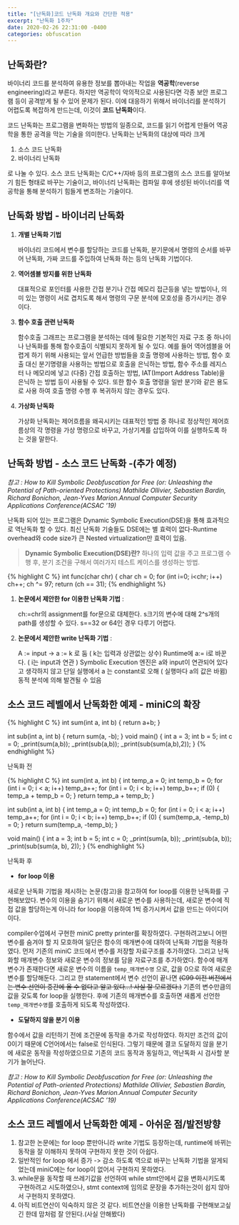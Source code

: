 ```yaml
---
title: "[난독화]코드 난독화 개요와 간단한 적용"
excerpt: "난독화 1주차"
date: 2020-02-26 22:31:00 -0400
categories: obfuscation
---
```


## 난독화란?

바이너리 코드를 분석하여 유용한 정보를 뽑아내는 작업을 **역공학**(reverse engineering)라고 부른다. 하지만 역공학이 악의적으로 사용된다면 각종 보안 프로그램 등이 공격받게 될 수 있어 문제가 된다.  이에 대응하기 위해서 바이너리를 분석하기 어렵도록 복잡하게 만드는데, 이것이 **코드 난독화**이다.

코드 난독화는 프로그램을 변화하는 방법의 일종으로, 코드를 읽기 어렵게 만들어 역공학을 통한 공격을 막는 기술을 의미한다. 난독화는 난독화의 대상에 따라 크게 
 1. 소스 코드 난독화
2. 바이너리 난독화

로 나눌 수 있다. 소스 코드 난독화는 C/C++/자바 등의 프로그램의 소스 코드를 알아보기 힘든 형태로 바꾸는 기술이고, 바이너리 난독화는 컴파일 후에 생성된 바이너리를 역공학을 통해 분석하기 힘들게 변조하는 기술이다.


## 난독화 방법 - 바이너리 난독화

1. **개별 난독화 기법**

	바이너리 코드에서 변수를 할당하는 코드를 난독화, 분기문에서 명령의 순서를 바꾸어 난독화, 가짜 코드를 주입하여 난독화 하는 등의 난독화 기법이다. 
	
2. **역어셈블 방지를 위한 난독화**

	대표적으로 포인터를 사용한 간접 분기나 간접 메모리 접근등을 넣는 방법이나, 의미 있는 명령이 서로 겹치도록 해서 명령의 구문 분석에 모호성을 증가시키는 경우이다.
	
3. **함수 호출 관련 난독화**

	함수호출 그래프는 프로그램을 분석하는 데에 필요한 기본적인 자료 구조 중 하나이
나 난독화를 통해 함수호출이 식별되지 못하게 될 수 있다. 예를 들어 역어셈블을 어
렵게 하기 위해 사용되는 앞서 언급한 방법들을 호출 명령에 사용하는 방법, 함수 호
출 대신 분기명령을 사용하는 방법으로 호출을 은닉하는 방법, 함수 주소를 레지스터
나 메모리에 넣고 (다중) 간접 호출하는 방법, IAT(Import Address Table)을 은닉하
는 방법 등이 사용될 수 있다. 또한 함수 호출 명령을 일반 분기와 같은 용도로 사용
하여 호출 명령 수행 후 복귀하지 않는 경우도 있다.

4. **가상화 난독화**

	가상화 난독화는 제어흐름을 왜곡시키는 대표적인 방법 중 하나로 정상적인 제어흐
름상의 각 명령을 가상 명령으로 바꾸고, 가상기계를 삽입하여 이를 실행하도록 하는
것을 말한다.


## 난독화 방법 - 소스 코드 난독화 -(추가 예정)

*참고 : How to Kill Symbolic Deobfuscation for Free (or: Unleashing the Potential of Path-oriented Protections)
Mathilde Ollivier, Sebastien Bardin, Richard Bonichon, Jean-Yves Marion.Annual Computer Security Applications Conference(ACSAC ’19)*

난독화 되어 있는 프로그램은 Dynamic Symbolic Execution(DSE)을 통해 효과적으로 역난독화 할 수 있다. 최신 난독화 기술들도 DSE에는 별 효력이 없다-Runtime overhead와 code size가 큰 Nested virtualization만 효력이 있음.

>**Dynamic Symbolic Execution(DSE)란?**
하나의 입력 값을 주고 프로그램 수행 후, 분기 조건을 구해서 여러가지 테스트 케이스를 생성하는 방법.

{% highlight C %}
int func(char chr) {
    char ch = 0;
    for (int i=0; i<chr; i++)
    	ch++;
    ch ^= 97;
    return (ch == 31);
{% endhighlight %}

1. **논문에서 제안한 for 이용한 난독화 기법** : 

	ch:=chr의 assignment를 for문으로 대체한다. s크기의 변수에 대해 2^s개의 path를 생성할 수 있다.
s==32 or 64인 경우 다루기 어렵다.

2. **논문에서 제안한 write 난독화 기법** : 

	A := input → a := k 로 둠 ( k는 입력과 상관없는 상수)
Runtime에 a:= i로 바꾼다. ( i는 input과 연관 )
Symbolic Execution 엔진은 a와 input이 연관되어 있다고 생각하지 않고 단일 실행에서 a 는 constant로 오해 ( 실행마다 a의 값은 바뀜)
동적 분석에 의해 발견될 수 있음


## 소스 코드 레벨에서 난독화한 예제 - miniC의 확장

{% highlight C %}
int sum(int a, int b) {
    return a+b;
}

int sub(int a, int b) {
    return sum(a, -b);
}
void main() {
    int a = 3;
    int b = 5;
    int c = 0;
    _print(sum(a,b));
    _print(sub(a,b));
    _print(sub(sum(a,b),2));
}
{% endhighlight %}

난독화 전

{% highlight C %}
int sum(int a, int b)
{
    int temp_a = 0;
    int temp_b = 0;
    for (int i = 0; i < a; i++)
	temp_a++;
    for (int i = 0; i < b; i++)
	temp_b++;
    if (0) { 
	temp_a + temp_b = 0;
    }
    return temp_a + temp_b;
}

int sub(int a, int b)
{
    int temp_a = 0;
    int temp_b = 0;
    for (int i = 0; i < a; i++)
	temp_a++;
    for (int i = 0; i < b; i++)
	temp_b++;
    if (0) { 
        sum(temp_a, -temp_b) = 0;
    }
    return sum(temp_a, -temp_b);
}

void main()
{
    int a = 3;
    int b = 5;
    int c = 0;
    _print(sum(a, b));
    _print(sub(a, b));
    _print(sub(sum(a, b), 2));
}
{% endhighlight %}

난독화 후

- **for loop 이용**

새로운 난독화 기법을 제시하는 논문(참고)을 참고하여 for loop를 이용한 난독화를 구현해보았다. 변수의 이용을 숨기기 위해서 새로운 변수를 사용하는데, 새로운 변수에 직접 값을 할당하는게 아니라 for loop을 이용하여 1씩 증가시켜서 값을 만드는 아이디어이다.

compiler수업에서 구현한 miniC pretty printer를 확장하였다. 구현하려고보니 어떤 변수를 숨겨야 할 지 모호하여 일단은 함수의 매개변수에 대하여 난독화 기법을 적용하였다. 먼저 기존의 miniC 코드에서 변수를 저장할 자료구조를 추가하였다. 그리고 난독화할 매개변수 정보와 새로운 변수의 정보를 담을 자료구조를 추가하였다. 함수에 매개변수가 존재한다면 새로운 변수의 이름을 `temp_매개변수명` 으로, 값을 0으로 하여 새로운 변수를 할당해둔다. 그리고 한 statement에서 변수 선언이 끝나면 ~~(C99 이전 버전에서는 변수 선언이 중간에 올 수 없다고 알고 있다...! 사실 잘 모르겠다.)~~ 기존의 변수만큼의 값을 갖도록 for loop을 실행한다. 후에 기존의 매개변수를 호출하면 새롭게 선언한 `temp_매개변수명`를 호출하게 되도록 작성하였다.


- **도달하지 않을 분기 이용**

함수에서 값을 리턴하기 전에 조건문에 동작을 추가로 작성하였다. 하지만 조건의 값이 0이기 때문에 C언어에서는 false로 인식된다. 그렇기 때문에 결코 도달하지 않을 분기에 새로운 동작을 작성하였으므로 기존의 코드 동작과 동일하고, 역난독화 시 검사할 분기가 늘어난다.

*참고 : How to Kill Symbolic Deobfuscation for Free (or: Unleashing the Potential of Path-oriented Protections)
Mathilde Ollivier, Sebastien Bardin, Richard Bonichon, Jean-Yves Marion.Annual Computer Security Applications Conference(ACSAC ’19)*


## 소스 코드 레벨에서 난독화한 예제 - 아쉬운 점/발전방향

1. 참고한 논문에는 for loop 뿐만아니라 write 기법도 등장하는데, runtime에 바뀌는 동작을 잘 이해하지 못하여 구현하지 못한 것이 아쉽다.
2. 일반적인 for loop 에서 증가 -> 감소 하도록 역으로 바꾸는 난독화 기법을 알게되었는데 miniC에는 for loop이 없어서 구현하지 못하였다.
3. while문을 동작할 때 쓰레기값을 선언하여 while stmt안에서 값을 변화시키도록 구현하려고 시도하였으나, stmt context에 임의로 문장을 추가하는것이 쉽지 않아서 구현하지 못하였다.
4. 아직 비트연산이 익숙하지 않은 것 같다. 비트연산을 이용한 난독화를 구현해보고싶긴 한데 맘처럼 잘 안된다.(사실 안해봤다)




